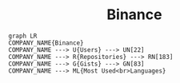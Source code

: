 <h1 align="center">Binance</h1>

```mermaid
graph LR
COMPANY_NAME{Binance}
COMPANY_NAME ---> U{Users} ---> UN[22]
COMPANY_NAME ---> R{Repositories} ---> RN[183]
COMPANY_NAME ---> G{Gists} ---> GN[83]
COMPANY_NAME ---> ML{Most Used<br>Languages}
```
